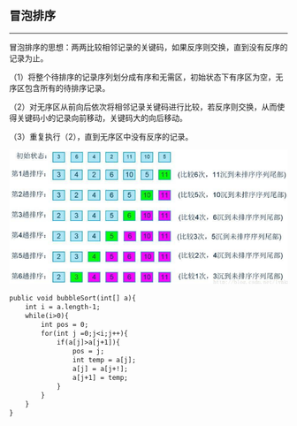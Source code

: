## 冒泡排序

---

冒泡排序的思想：两两比较相邻记录的关键码，如果反序则交换，直到没有反序的记录为止。

（1）将整个待排序的记录序列划分成有序和无需区，初始状态下有序区为空，无序区包含所有的待排序记录。

（2）对无序区从前向后依次将相邻记录关键码进行比较，若反序则交换，从而使得关键码小的记录向前移动，关键码大的向后移动。

（3）重复执行（2），直到无序区中没有反序的记录。

![](/assets/冒泡排序.png)

```
public void bubbleSort(int[] a){
    int i = a.length-1;
    while(i>0){
        int pos = 0;
        for(int j =0;j<i;j++){
            if(a[j]>a[j+1]){
                pos = j;
                int temp = a[j];
                a[j] = a[j+!];
                a[j+1] = temp;
            }
        }
    }
}
```



